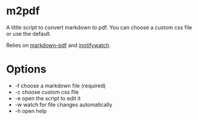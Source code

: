 # m2pdf
A little script to convert markdown to pdf. You can choose a custom css file or use the default.

Relies on [markdown-pdf](https://github.com/alanshaw/markdown-pdf) and [inotifywatch](https://linux.die.net/man/7/inotify).

# Options

- -f choose a markdown file (required)
- -c choose custom css file
- -e open the script to edit it
- -w watch for file changes automatically
- -h open help
